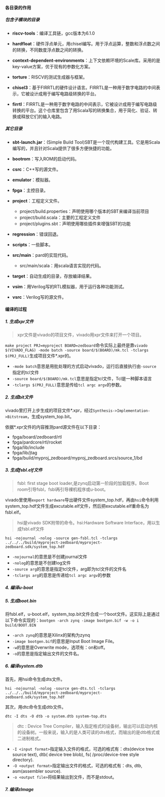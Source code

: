 #### 各目录的作用

##### 包含子模块的目录

- **riscv-tools**：编译工具链，gcc版本为6.1.0

- **hardfloat**：硬件浮点单元，用chisel编写。用于浮点运算，整数和浮点数之间的转换，不同数度浮点数之间的转换。

- **context-dependent-environments**：上下文依赖环境的Scale库。采用的是key-value方案，优于现有的参数化方案。

- **torture**：RISCV的测试生成器与框架。

- **chisel3**：基于FIRRTL的硬件设计语言。FIRRTL是一种用于数字电路的中间表示，它被设计成用于编写电路级转换的平台。

- **firrtl**：FIRRTL是一种用于数字电路的中间表示，它被设计成用于编写电路级转换的平台。这个仓库里包含了用Scala写的转换集合，用于简化、验证、转换或释放它们的输入电路。

##### 其它目录

- **sbt-launch.jar**：(Simple Build Tool)SBT是一个现代构建工具。它是用Scala编写的，并且针对Scala提供了很多方便快捷的功能。

- **bootrom**：写入ROM的启动代码。

- **csrc**：C++写的源文件。

- **emulator**：模拟器。

- **fpga**：主控目录。

- **project**：工程定义文件。

  - project/build.properties：声明使用哪个版本的SBT来编译当前项目
  - project/build.scala：主要的工程定义文件
  - project/plugins.sbt：声明使用哪些插件来增强SBT的功能

- **regression**：错误回退。

- **scripts**：一些脚本。

- **src/main**：pard的实现代码。

  - src/main/scala：用scala语言实现的代码。

- **target**：自动生成的目录，存放编译结果。

- **vsim**：用Verilog写的RTL模拟器，用于运行各种功能测试。

- **vsrc**：Verilog写的源文件。

#### 编译的过程

##### 1. 生成xpr文件

> xpr文件是vivado的项目文件，vivado用xpr文件来打开一个项目。

`make project PRJ=myproject BOARD=zedboard`命令实际上最终是靠`vivado $(VIVADO_FLAG) -mode batch -source board/$(BOARD)/mk.tcl -tclargs $(PRJ_FULL)`生成项目文件*.xpr的。

- `-mode batch`意思是用批处理的方式启动vivado，运行后直接执行由`-source`指定的tcl文件
- `-source board/$(BOARD)/mk.tcl`意思是指定tcl文件，Tcl是一种脚本语言
- `-tclargs $(PRJ_FULL)`意思是传给`tcl argc argv`的参数。

##### 2. 生成bit文件

vivado里打开上步生成的项目文件*.xpr，经过`Synthesis->Implementation->Bitstream`，生成system_top.bit。

依据*.xpr文件的内容推测pard源文件在以下目录：

- fpga/board/zedboard/rtl
- fpga/pardcore/rtl/rocket
- fpga/lib/include
- fpga/lib/jtag
- fpga/build/myproj_zedboard/myproj_zedboard.srcs/source_1/bd

##### 3. 生成fsbl.elf文件

> fsbl: first stage boot loader,是zynq启动第一阶段的加载程序。Boot room引导fsbl，fsbl再引导裸机程序或u-boot。

vivado里使用`export hardware`导出硬件文件system_top.hdf，再由`hsi`命令利用system_top.hdf文件生成excutable.elf文件，然后把excutable.elf重命名为fsbl.elf。

> hsi是vivado SDK附带的命令。hsi:Hardware Software Interface，用以生成fsbl.elf文件

`hsi -nojournal -nolog -source gen-fsbl.tcl -tclargs ../../../build/myproject-zedboard/myproject-zedboard.sdk/system_top.hdf`

- `-nojournal`的意思是不创建journal文件
- `-nolog`的意思是不创建log文件
- `-source arg`的意思是指定tcl文件，arg即为tcl文件的文件名
- `-tclargs arg`的意思是传递给`tcl argc argv`的参数

##### 4. 编译u-boot

##### 5. 生成boot.bin

将fsbl.elf，u-boot.elf，system_top.bit文件合成一个boot文件。这实际上是通过以下命令实现的：`bootgen -arch zynq -image bootgen.bif -w -o i build/BOOT.BIN`

- `-arch zynq`的意思是Xilinx的架构为zynq
- `-image bootgen.bif`的意思是Input Boot Image File。
- `-w`的意思是Overwrite mode，选项有：on和off。
- `-o`的意思是指定输出文件的文件名。

##### 6. 编译system.dtb

首先，用hsi命令生成dts文件。

`hsi -nojournal -nolog -source gen-dts.tcl -tclargs ../../../build/myproject-zedboard/myproject-zedboard.sdk/system_top.hdf`

其次，用dtc命令生成dtb文件。

`dtc -I dts -O dtb -o system.dtb system-top.dts`

> dtc : Device Tree Compiler，输入指定格式的设备树，输出可以启动内核的设备树。一般来说，输入的是人类可读的dts格式，而输出的是dtb格式或二进制格式。

- `-I <input format>`指定输入文件的格式，可选的格式有：dts(device tree source text), dtb( device tree blob), fs( /proc/device-tree style directory).
- `-O <output format>`指定输出文件的格式，可选的格式有：dts, dtb, asm(assembler source).
- `-o <output file>`将结果输出到文件，而不是stdout。

##### 7. 编译zImage

